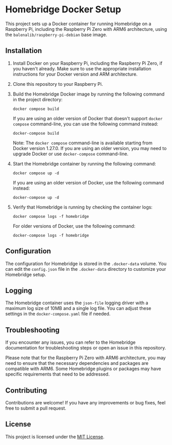 # Homebridge Docker Setup

This project sets up a Docker container for running Homebridge on a Raspberry Pi, including the Raspberry Pi Zero with ARM6 architecture, using the `balenalib/raspberry-pi-debian` base image.

## Installation

1. Install Docker on your Raspberry Pi, including the Raspberry Pi Zero, if you haven't already. Make sure to use the appropriate installation instructions for your Docker version and ARM architecture.

2. Clone this repository to your Raspberry Pi.

3. Build the Homebridge Docker image by running the following command in the project directory:
    ```shell
    docker compose build
    ```

   If you are using an older version of Docker that doesn't support `docker compose` command-line, you can use the following command instead:
    ```shell
    docker-compose build
    ```

   Note: The `docker compose` command-line is available starting from Docker version 1.27.0. If you are using an older version, you may need to upgrade Docker or use `docker-compose` command-line.

4. Start the Homebridge container by running the following command:
    ```shell
    docker compose up -d
    ```

   If you are using an older version of Docker, use the following command instead:
    ```shell
    docker-compose up -d
    ```

5. Verify that Homebridge is running by checking the container logs:
    ```shell
    docker compose logs -f homebridge
    ```

   For older versions of Docker, use the following command:
    ```shell
    docker-compose logs -f homebridge
    ```

## Configuration

The configuration for Homebridge is stored in the `.docker-data` volume. You can edit the `config.json` file in the `.docker-data` directory to customize your Homebridge setup.

## Logging

The Homebridge container uses the `json-file` logging driver with a maximum log size of 10MB and a single log file. You can adjust these settings in the `docker-compose.yaml` file if needed.

## Troubleshooting

If you encounter any issues, you can refer to the Homebridge documentation for troubleshooting steps or open an issue in this repository.

Please note that for the Raspberry Pi Zero with ARM6 architecture, you may need to ensure that the necessary dependencies and packages are compatible with ARM6. Some Homebridge plugins or packages may have specific requirements that need to be addressed.

## Contributing

Contributions are welcome! If you have any improvements or bug fixes, feel free to submit a pull request.

## License

This project is licensed under the [MIT License](LICENSE).


